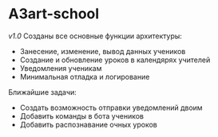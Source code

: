 # A3art-school

*v1.0*
Созданы все основные функции архитектуры:
  - Занесение, изменение, вывод данных учеников 
  - Создание и обновление уроков в календярях учителей
  - Уведомления ученикам
  - Минимальная отладка и логирование 

Ближайшие задачи:
  - Создать возможность отправки уведомлений двоим
  - Добавить команды в бота учеников
  - Добавить распознавание очных уроков
  
